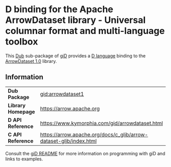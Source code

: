 # D binding for the Apache ArrowDataset library - Universal columnar format and multi-language toolbox

This [Dub](https://dub.pm/) sub-package of [giD](https://gid.dub.pm) provides a [D language](https://www.dlang.org) binding to the [ArrowDataset 1.0](https://arrow.apache.org) library.

## Information

|     |     |
| --- | --- |
| **Dub Package**          | [gid:arrowdataset1](https://code.dlang.org/packages/gid%3Aarrowdataset1)         |
| **Library Homepage**     | https://arrow.apache.org                                                         |
| **D API Reference**      | https://www.kymorphia.com/gid/arrowdataset.html                                  |
| **C API Reference**      | https://arrow.apache.org/docs/c_glib/arrow-dataset-glib/index.html               |

Consult the [giD README](https://github.com/Kymorphia/gid) for more information on programming with giD and links to examples.
